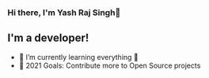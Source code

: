 ### Hi there, I'm Yash Raj Singh👋

## I'm a developer!

- 🌱 I’m currently learning everything 🤣
- 🥅 2021 Goals: Contribute more to Open Source projects

